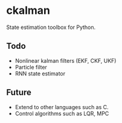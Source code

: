 # ckalman

State estimation toolbox for Python. 

## Todo
- Nonlinear kalman filters (EKF, CKF, UKF)
- Particle filter
- RNN state estimator

## Future 

- Extend to other languages such as C. 
- Control algorithms such as LQR, MPC